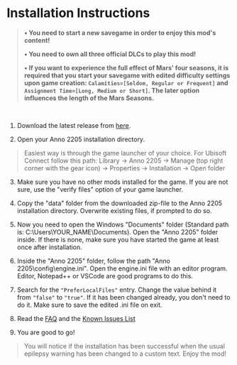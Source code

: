 # Installation Instructions

> **&#x2022; You need to start a new savegame in order to enjoy this mod's content!**
>
> **&#x2022; You need to own all three official DLCs to play this mod!**
>
> **&#x2022; If you want to experience the full effect of Mars' four seasons, it is required that you start your savegame with edited difficulty settings upon game creation: `Calamities=[Seldom, Regular or Frequent]` and `Assignment Time=[Long, Medium or Short]`. The later option influences the length of the Mars Seasons.**
<br>

1. Download the latest release from [here](https://github.com/Taludas/Anno2205-NewFrontiers/releases/latest/download/Anno2205_NewFrontiers.zip).

2. Open your Anno 2205 installation directory.
> Easiest way is through the game launcher of your choice. For Ubisoft Connect follow this path: Library -> Anno 2205 -> Manage (top right corner with the gear icon) -> Properties -> Installation -> Open folder
3. Make sure you have no other mods installed for the game. If you are not sure, use the "verify files" option of your game launcher.

4. Copy the "data" folder from the downloaded zip-file to the Anno 2205 installation directory. Overwrite existing files, if prompted to do so.

5. Now you need to open the Windows "Documents" folder (Standard path is: C:\Users\YOUR_NAME\Documents). Open the "Anno 2205" folder inside. If there is none, make sure you have started the game at least once after installation.

6. Inside the "Anno 2205" folder, follow the path "Anno 2205\config\engine.ini". Open the engine.ini file with an editor program. Editor, Notepad++ or VSCode are good programs to do this.

7. Search for the `"PreferLocalFiles"` entry. Change the value behind it from `"false"` to `"true"`. If it has been changed already, you don't need to do it. Make sure to save the edited .ini file on exit.

8. Read the [FAQ](/en/Anno2205/FAQ.md) and the [Known Issues List](/en/Anno2205/KnownIssues.md)

9. You are good to go!
> You will notice if the installation has been successful when the usual epilepsy warning has been changed to a custom text. Enjoy the mod!
